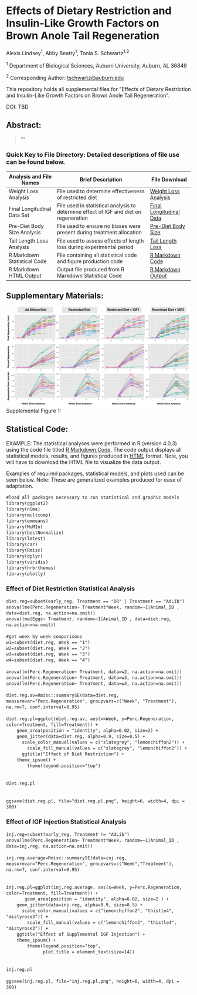 # Effects of Dietary Restriction and Insulin-Like Growth Factors on Brown Anole Tail Regeneration 
 
 Alexis Lindsey<sup>1</sup>, Abby Beatty<sup>1</sup>, Tonia S. Schwartz<sup>1,2</sup>
 
<sup>1</sup> Department of Biological Sciences, Auburn University, Auburn, AL 36849 

<sup>2</sup> Corresponding Author: tschwartz@auburn.edu 

This repository holds all supplemental files for "Effects of Dietary Restriction and Insulin-Like Growth Factors on Brown Anole Tail Regeneration".

DOI: TBD


## Abstract: 
> ""

### Quick Key to File Directory: Detailed descriptions of file use can be found below.
Analysis and File Names| Brief Description | File Download
-------------------------------------|------------------------------------ | -----------------------------------------------------
Weight Loss Analysis           | File used to determine effectiveness of restricted diet | [Weight Loss Analysis](WL.analysis.csv)
Final Longitudinal Data Set    | File used in statistical analysis to determine effect of IGF and diet on regeneration | [Final Longitudinal Data](R.analysis.currated.csv)
Pre-Diet Body Size Analysis    | File used to ensure no biases were present during treatment allocation | [Pre-Diet Body Size](Pre.Diet.Measures.csv)
Tail Length Loss Analysis      | File used to assess effects of length loss during experimental period  | [Tail Length Loss](LengthLossAnalysis.csv)
R Markdown Statistical Code    | File containing all statistical code and figure production code        | [R Markdown Code](Regeneration.Diet.IGFs_Final_currated_data.Rmd)
R Markdown HTML Output         | Output file produced from R Markdown Statistical Code    | [R Markdown Output](Regeneration.Diet.IGFs_Final_currated_data.html)


## Supplementary Materials: 

<img src="Supplemental Fig. (2).png" width="1000">
Supplemental Figure 1: 


## Statistical Code:

EXAMPLE: The statistical analyses were performed in R (version 4.0.3) using the code file titled [R Markdown Code](Regeneration.Diet.IGFs_currated_data.Rmd). The code output displays all statistical models, results, and figures produced in [HTML](Regeneration.Diet.IGFs_Final_currated_data.html) format. Note, you will have to download the HTML file to visualize the data output. 

Examples of required packages, statistical models, and plots used can be seen below. Note: These are generalized examples produced for ease of adaptation.  

```{ruby}
#load all packages necessary to run statistical and graphic models
library(ggplot2)
library(nlme)
library(multcomp)
library(emmeans)
library(MuMIn)
library(bestNormalize)
library(lmtest)
library(car)
library(Rmisc)
library(dplyr)
library(viridis)
library(hrbrthemes)
library(plotly)
```

### Effect of Diet Restriction Statistical Analysis 
```{ruby}
diet.reg=subset(early_reg, Treatment == "DR" | Treatment == "AdLib")
anova(lme(Perc.Regeneration~ Treatment*Week, random=~1|Animal_ID , data=diet.reg, na.action=na.omit))
anova(lme(Eggs~ Treatment, random=~1|Animal_ID , data=diet.reg, na.action=na.omit))

#get week by week comparisons
w1=subset(diet.reg, Week == "1")
w2=subset(diet.reg, Week == "2")
w3=subset(diet.reg, Week == "3")
w4=subset(diet.reg, Week == "4")

anova(lm(Perc.Regeneration~ Treatment, data=w2, na.action=na.omit))
anova(lm(Perc.Regeneration~ Treatment, data=w3, na.action=na.omit))
anova(lm(Perc.Regeneration~ Treatment, data=w4, na.action=na.omit))

diet.reg.av=Rmisc::summarySE(data=diet.reg, measurevar="Perc.Regeneration", groupvars=c("Week", "Treatment"), na.rm=T, conf.interval=0.95)

diet.reg.pl=ggplot(diet.reg.av, aes(x=Week, y=Perc.Regeneration, color=Treatment, fill=Treatment)) +
    geom_area(position = "identity", alpha=0.02, size=2) +
    geom_jitter(data=diet.reg, alpha=0.9, size=0.5) +
      scale_color_manual(values = c("slategrey", "lemonchiffon2")) +
        scale_fill_manual(values = c("slategrey", "lemonchiffon2")) +
      ggtitle("Effect of Diet Restriction") +
    theme_ipsum() +
        theme(legend.position="top") 


diet.reg.pl


ggsave(diet.reg.pl, file="diet.reg.pl.png", height=6, width=4, dpi = 300)
```
### Effect of IGF Injection Statistical Analysis 
```{ruby}
inj.reg=subset(early_reg, Treatment != "AdLib")
anova(lme(Perc.Regeneration~ Treatment*Week, random=~1|Animal_ID , data=inj.reg, na.action=na.omit))

inj.reg.average=Rmisc::summarySE(data=inj.reg, measurevar="Perc.Regeneration", groupvars=c("Week","Treatment"), na.rm=T, conf.interval=0.95)


inj.reg.pl=ggplot(inj.reg.average, aes(x=Week, y=Perc.Regeneration, color=Treatment, fill=Treatment)) +
       geom_area(position = "identity", alpha=0.02, size=2 ) +
    geom_jitter(data=inj.reg, alpha=0.9, size=0.5) +
      scale_color_manual(values = c("lemonchiffon2", "thistle4", "mistyrose3")) +
        scale_fill_manual(values = c("lemonchiffon2", "thistle4", "mistyrose3")) +
    ggtitle("Effect of Supplemental IGF Injection") +
    theme_ipsum() +
        theme(legend.position="top",
              plot.title = element_text(size=14)) 


inj.reg.pl

ggsave(inj.reg.pl, file="inj.reg.pl.png", height=6, width=4, dpi = 300)
```
